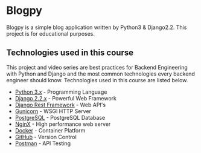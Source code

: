 # Blogpy

Blogpy is a simple blog application written by Python3 & Django2.2. This project is for educational purposes.


## Technologies used in this course

This project and video series are best practices for Backend Engineering with Python and Django and the most common technologies every backend engineer should know. Technologies used in this course are listed below.
-   [Python 3.x](https://www.python.org/) - Programming Language
-   [Django 2.2.x](https://www.djangoproject.com/) - Powerful Web Framework
-   [Django Rest Framework](https://www.django-rest-framework.org/) - Web API's
-   [Gunicorn](https://gunicorn.org/) - WSGI HTTP Server
-   [PostgreSQL](https://www.postgresql.org/) - PostgreSQL Database
-   [NginX](https://www.nginx.com/) - High performance web server
-   [Docker](https://www.docker.com/) - Container Platform
-   [GitHub](https://github.com/) - Version Control
-   [Postman](https://www.postman.com/) - API Testing
